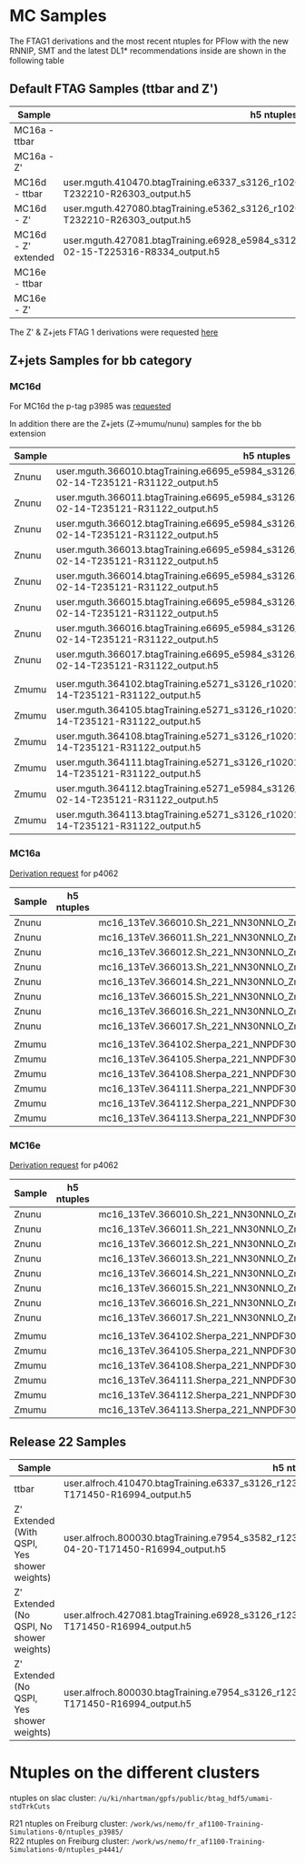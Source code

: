 MC Samples
==============

The FTAG1 derivations and the most recent ntuples for PFlow with the new RNNIP, SMT and the latest DL1* recommendations inside are shown in the following table

## Default FTAG Samples (ttbar and Z')

| Sample | h5 ntuples | h5 ntuples (looser track selection)   |  FTAG1 derivations| AOD |
| ------------- | ---------------- | ---------------- | ---------------- | ---------------- |
|MC16a - ttbar           |  |  | mc16_13TeV.410470.PhPy8EG_A14_ttbar_hdamp258p75_nonallhad.deriv.DAOD_FTAG1.e6337_s3126_r9364_p3985 | |
|MC16a - Z'  |         |  |     mc16_13TeV.427080.Pythia8EvtGen_A14NNPDF23LO_flatpT_Zprime.deriv.DAOD_FTAG1.e5362_s3126_r9364_p3985 | mc16_13TeV.427080.Pythia8EvtGen_A14NNPDF23LO_flatpT_Zprime.recon.AOD.e5362_s3126_r9364 |
|MC16d - ttbar             | user.mguth.410470.btagTraining.e6337_s3126_r10201_p3985.EMPFlow.2020-02-14-T232210-R26303_output.h5 | user.mguth.410470.btagTraining.e6337_s3126_r10201_p3985.EMPFlow_looser-track_selection.2020-07-01-T193555-R26654_output.h5 | mc16_13TeV.410470.PhPy8EG_A14_ttbar_hdamp258p75_nonallhad.deriv.DAOD_FTAG1.e6337_s3126_r10201_p3985 | |
|MC16d - Z'             | user.mguth.427080.btagTraining.e5362_s3126_r10201_p3985.EMPFlow.2020-02-14-T232210-R26303_output.h5 | user.mguth.427080.btagTraining.e5362_s3126_r10201_p3985.EMPFlow_looser-track_selection.2020-07-01-T193555-R26654_output.h5| mc16_13TeV.427080.Pythia8EvtGen_A14NNPDF23LO_flatpT_Zprime.deriv.DAOD_FTAG1.e5362_s3126_r10201_p3985 | mc16_13TeV.427080.Pythia8EvtGen_A14NNPDF23LO_flatpT_Zprime.recon.AOD.e5362_s3126_r10201 |
|MC16d - Z' extended             |  user.mguth.427081.btagTraining.e6928_e5984_s3126_r10201_r10210_p3985.EMPFlow.2020-02-15-T225316-R8334_output.h5 | user.mguth.427081.btagTraining.e6928_e5984_s3126_r10201_r10210_p3985.EMPFlow_looser-track_selection.2020-07-01-T195748-R1_output.h5 | mc16_13TeV.427081.Pythia8EvtGen_A14NNPDF23LO_flatpT_Zprime_Extended.deriv.DAOD_FTAG1.e6928_e5984_s3126_r10201_r10210_p3985 | mc16_13TeV.427081.Pythia8EvtGen_A14NNPDF23LO_flatpT_Zprime_Extended.recon.AOD.e6928_s3126_r10201 |
|MC16e - ttbar           |  |  | mc16_13TeV.410470.PhPy8EG_A14_ttbar_hdamp258p75_nonallhad.deriv.DAOD_FTAG1.e6337_s3126_r10724_p3985 | |
|MC16e - Z'      | |  | mc16_13TeV.427080.Pythia8EvtGen_A14NNPDF23LO_flatpT_Zprime.deriv.DAOD_FTAG1.e5362_s3126_r10724_p3985 | mc16_13TeV.427080.Pythia8EvtGen_A14NNPDF23LO_flatpT_Zprime.recon.AOD.e5362_s3126_r10724 |




The Z' & Z+jets FTAG 1 derivations were requested [here](https://its.cern.ch/jira/browse/ATLFTAGDPD-216)


## Z+jets Samples for bb category

### MC16d
For MC16d the p-tag p3985 was [requested](https://its.cern.ch/jira/browse/ATLFTAGDPD-216)

In addition there are the Z+jets (Z->mumu/nunu) samples for the bb extension

| Sample | h5 ntuples    |  FTAG1 derivations| AOD |
| ------------- | ---------------- | ---------------- | ---------------- |
|Znunu | user.mguth.366010.btagTraining.e6695_e5984_s3126_r10201_r10210_p3985.EMPFlow.2020-02-14-T235121-R31122_output.h5 | mc16_13TeV.366010.Sh_221_NN30NNLO_Znunu_PTV70_100_BFilter.deriv.DAOD_FTAG1.e6695_e5984_s3126_r10201_r10210_p3985 | mc16_13TeV.366010.Sh_221_NN30NNLO_Znunu_PTV70_100_BFilter.merge.AOD.e6695_e5984_s3126_r10201_r10210   |
|Znunu | user.mguth.366011.btagTraining.e6695_e5984_s3126_r10201_r10210_p3985.EMPFlow.2020-02-14-T235121-R31122_output.h5 | mc16_13TeV.366011.Sh_221_NN30NNLO_Znunu_PTV100_140_MJJ0_500_BFilter.deriv.DAOD_FTAG1.e6695_e5984_s3126_r10201_r10210_p3985 | mc16_13TeV.366011.Sh_221_NN30NNLO_Znunu_PTV100_140_MJJ0_500_BFilter.merge.AOD.e6695_e5984_s3126_r10201_r10210 |
|Znunu | user.mguth.366012.btagTraining.e6695_e5984_s3126_r10201_r10210_p3985.EMPFlow.2020-02-14-T235121-R31122_output.h5 | mc16_13TeV.366012.Sh_221_NN30NNLO_Znunu_PTV100_140_MJJ500_1000_BFilter.deriv.DAOD_FTAG1.e6695_e5984_s3126_r10201_r10210_p3985 | mc16_13TeV.366012.Sh_221_NN30NNLO_Znunu_PTV100_140_MJJ500_1000_BFilter.merge.AOD.e6695_e5984_s3126_r10201_r10210 |
|Znunu | user.mguth.366013.btagTraining.e6695_e5984_s3126_r10201_r10210_p3985.EMPFlow.2020-02-14-T235121-R31122_output.h5 | mc16_13TeV.366013.Sh_221_NN30NNLO_Znunu_PTV100_140_MJJ1000_E_CMS_BFilter.deriv.DAOD_FTAG1.e6695_e5984_s3126_r10201_r10210_p3985 | mc16_13TeV.366013.Sh_221_NN30NNLO_Znunu_PTV100_140_MJJ1000_E_CMS_BFilter.merge.AOD.e6695_e5984_s3126_r10201_r10210 |
|Znunu | user.mguth.366014.btagTraining.e6695_e5984_s3126_r10201_r10210_p3985.EMPFlow.2020-02-14-T235121-R31122_output.h5 | mc16_13TeV.366014.Sh_221_NN30NNLO_Znunu_PTV140_280_MJJ0_500_BFilter.deriv.DAOD_FTAG1.e6695_e5984_s3126_r10201_r10210_p3985 | mc16_13TeV.366014.Sh_221_NN30NNLO_Znunu_PTV140_280_MJJ0_500_BFilter.merge.AOD.e6695_e5984_s3126_r10201_r10210 |
|Znunu | user.mguth.366015.btagTraining.e6695_e5984_s3126_r10201_r10210_p3985.EMPFlow.2020-02-14-T235121-R31122_output.h5 | mc16_13TeV.366015.Sh_221_NN30NNLO_Znunu_PTV140_280_MJJ500_1000_BFilter.deriv.DAOD_FTAG1.e6695_e5984_s3126_r10201_r10210_p3985 | mc16_13TeV.366015.Sh_221_NN30NNLO_Znunu_PTV140_280_MJJ500_1000_BFilter.merge.AOD.e6695_e5984_s3126_r10201_r10210  |
|Znunu | user.mguth.366016.btagTraining.e6695_e5984_s3126_r10201_r10210_p3985.EMPFlow.2020-02-14-T235121-R31122_output.h5 | mc16_13TeV.366016.Sh_221_NN30NNLO_Znunu_PTV140_280_MJJ1000_E_CMS_BFilter.deriv.DAOD_FTAG1.e6695_e5984_s3126_r10201_r10210_p3985 | mc16_13TeV.366016.Sh_221_NN30NNLO_Znunu_PTV140_280_MJJ1000_E_CMS_BFilter.merge.AOD.e6695_e5984_s3126_r10201_r10210 |
|Znunu | user.mguth.366017.btagTraining.e6695_e5984_s3126_r10201_r10210_p3985.EMPFlow.2020-02-14-T235121-R31122_output.h5 | mc16_13TeV.366017.Sh_221_NN30NNLO_Znunu_PTV280_500_BFilter.deriv.DAOD_FTAG1.e6695_e5984_s3126_r10201_r10210_p3985 | mc16_13TeV.366017.Sh_221_NN30NNLO_Znunu_PTV280_500_BFilter.merge.AOD.e6695_e5984_s3126_r10201_r10210 |
|||||
|Zmumu | user.mguth.364102.btagTraining.e5271_s3126_r10201_r10210_p3985.EMPFlow.2020-02-14-T235121-R31122_output.h5 | mc16_13TeV.364102.Sherpa_221_NNPDF30NNLO_Zmumu_MAXHTPTV0_70_BFilter.deriv.DAOD_FTAG1.e5271_s3126_r10201_r10210_p3985 | mc16_13TeV.364102.Sherpa_221_NNPDF30NNLO_Zmumu_MAXHTPTV0_70_BFilter.merge.AOD.e5271_s3126_r10201_r10210 |
|Zmumu | user.mguth.364105.btagTraining.e5271_s3126_r10201_r10210_p3985.EMPFlow.2020-02-14-T235121-R31122_output.h5 | mc16_13TeV.364105.Sherpa_221_NNPDF30NNLO_Zmumu_MAXHTPTV70_140_BFilter.deriv.DAOD_FTAG1.e5271_s3126_r10201_r10210_p3985 | mc16_13TeV.364105.Sherpa_221_NNPDF30NNLO_Zmumu_MAXHTPTV70_140_BFilter.merge.AOD.e5271_s3126_r10201_r10210  |
|Zmumu | user.mguth.364108.btagTraining.e5271_s3126_r10201_r10210_p3985.EMPFlow.2020-02-14-T235121-R31122_output.h5 | mc16_13TeV.364108.Sherpa_221_NNPDF30NNLO_Zmumu_MAXHTPTV140_280_BFilter.deriv.DAOD_FTAG1.e5271_s3126_r10201_r10210_p3985 | mc16_13TeV.364108.Sherpa_221_NNPDF30NNLO_Zmumu_MAXHTPTV140_280_BFilter.merge.AOD.e5271_s3126_r10201_r10210       |
|Zmumu | user.mguth.364111.btagTraining.e5271_s3126_r10201_r10210_p3985.EMPFlow.2020-02-14-T235121-R31122_output.h5 | mc16_13TeV.364111.Sherpa_221_NNPDF30NNLO_Zmumu_MAXHTPTV280_500_BFilter.deriv.DAOD_FTAG1.e5271_s3126_r10201_r10210_p3985 | mc16_13TeV.364111.Sherpa_221_NNPDF30NNLO_Zmumu_MAXHTPTV280_500_BFilter.merge.AOD.e5271_s3126_r10201_r10210 |
|Zmumu | user.mguth.364112.btagTraining.e5271_e5984_s3126_r10201_r10210_p3985.EMPFlow.2020-02-14-T235121-R31122_output.h5 | mc16_13TeV.364112.Sherpa_221_NNPDF30NNLO_Zmumu_MAXHTPTV500_1000.deriv.DAOD_FTAG1.e5271_e5984_s3126_r10201_r10210_p3985 | mc16_13TeV.364112.Sherpa_221_NNPDF30NNLO_Zmumu_MAXHTPTV500_1000.merge.AOD.e5271_e5984_s3126_r10201_r10210 |
|Zmumu | user.mguth.364113.btagTraining.e5271_s3126_r10201_r10210_p3985.EMPFlow.2020-02-14-T235121-R31122_output.h5 | mc16_13TeV.364113.Sherpa_221_NNPDF30NNLO_Zmumu_MAXHTPTV1000_E_CMS.deriv.DAOD_FTAG1.e5271_s3126_r10201_r10210_p3985 | mc16_13TeV.364113.Sherpa_221_NNPDF30NNLO_Zmumu_MAXHTPTV1000_E_CMS.merge.AOD.e5271_s3126_r10201_r10210 |


### MC16a

[Derivation request](https://prodtask-dev.cern.ch/prodtask/inputlist_with_request/30189/) for p4062

| Sample | h5 ntuples    |  FTAG1 derivations| AOD |
| ------------- | ---------------- | ---------------- | ---------------- |
|Znunu |  | mc16_13TeV.366010.Sh_221_NN30NNLO_Znunu_PTV70_100_BFilter.deriv.DAOD_FTAG1.e6695_s3126_r9364_p4062 | mc16_13TeV.366010.Sh_221_NN30NNLO_Znunu_PTV70_100_BFilter.recon.AOD.e6695_s3126_r9364|
|Znunu |  | mc16_13TeV.366011.Sh_221_NN30NNLO_Znunu_PTV100_140_MJJ0_500_BFilter.deriv.DAOD_FTAG1.e6695_s3126_r9364_p4062 | mc16_13TeV.366011.Sh_221_NN30NNLO_Znunu_PTV100_140_MJJ0_500_BFilter.recon.AOD.e6695_s3126_r9364 |
|Znunu |  | mc16_13TeV.366012.Sh_221_NN30NNLO_Znunu_PTV100_140_MJJ500_1000_BFilter.deriv.DAOD_FTAG1.e6695_s3126_r9364_p4062 | mc16_13TeV.366012.Sh_221_NN30NNLO_Znunu_PTV100_140_MJJ500_1000_BFilter.recon.AOD.e6695_s3126_r9364 |
|Znunu |  | mc16_13TeV.366013.Sh_221_NN30NNLO_Znunu_PTV100_140_MJJ1000_E_CMS_BFilter.deriv.DAOD_FTAG1.e6695_s3126_r9364_p4062 | mc16_13TeV.366013.Sh_221_NN30NNLO_Znunu_PTV100_140_MJJ1000_E_CMS_BFilter.recon.AOD.e6695_s3126_r9364 |
|Znunu |  | mc16_13TeV.366014.Sh_221_NN30NNLO_Znunu_PTV140_280_MJJ0_500_BFilter.deriv.DAOD_FTAG1.e6695_s3126_r9364_p4062 | mc16_13TeV.366014.Sh_221_NN30NNLO_Znunu_PTV140_280_MJJ0_500_BFilter.recon.AOD.e6695_s3126_r9364 |
|Znunu |  | mc16_13TeV.366015.Sh_221_NN30NNLO_Znunu_PTV140_280_MJJ500_1000_BFilter.deriv.DAOD_FTAG1.e6695_s3126_r9364_p4062 | mc16_13TeV.366015.Sh_221_NN30NNLO_Znunu_PTV140_280_MJJ500_1000_BFilter.recon.AOD.e6695_s3126_r9364  |
|Znunu |  | mc16_13TeV.366016.Sh_221_NN30NNLO_Znunu_PTV140_280_MJJ1000_E_CMS_BFilter.deriv.DAOD_FTAG1.e6695_s3126_r9364_p4062 | mc16_13TeV.366016.Sh_221_NN30NNLO_Znunu_PTV140_280_MJJ1000_E_CMS_BFilter.recon.AOD.e6695_s3126_r9364 |
|Znunu |  | mc16_13TeV.366017.Sh_221_NN30NNLO_Znunu_PTV280_500_BFilter.deriv.DAOD_FTAG1.e6695_s3126_r9364_p4062 | mc16_13TeV.366017.Sh_221_NN30NNLO_Znunu_PTV280_500_BFilter.recon.AOD.e6695_s3126_r9364 |
|||||
|Zmumu |  | mc16_13TeV.364102.Sherpa_221_NNPDF30NNLO_Zmumu_MAXHTPTV0_70_BFilter.deriv.DAOD_FTAG1.e5271_s3126_r9364_p4062 | mc16_13TeV.364102.Sherpa_221_NNPDF30NNLO_Zmumu_MAXHTPTV0_70_BFilter.recon.AOD.e5271_s3126_r9364 |
|Zmumu |  | mc16_13TeV.364105.Sherpa_221_NNPDF30NNLO_Zmumu_MAXHTPTV70_140_BFilter.deriv.DAOD_FTAG1.e5271_s3126_r9364_p4062 | mc16_13TeV.364105.Sherpa_221_NNPDF30NNLO_Zmumu_MAXHTPTV70_140_BFilter.recon.AOD.e5271_s3126_r9364 |
|Zmumu |  | mc16_13TeV.364108.Sherpa_221_NNPDF30NNLO_Zmumu_MAXHTPTV140_280_BFilter.deriv.DAOD_FTAG1.e5271_s3126_r9364_p4062 | mc16_13TeV.364108.Sherpa_221_NNPDF30NNLO_Zmumu_MAXHTPTV140_280_BFilter.recon.AOD.e5271_s3126_r9364 |
|Zmumu |  | mc16_13TeV.364111.Sherpa_221_NNPDF30NNLO_Zmumu_MAXHTPTV280_500_BFilter.deriv.DAOD_FTAG1.e5271_s3126_r9364_p4062 | mc16_13TeV.364111.Sherpa_221_NNPDF30NNLO_Zmumu_MAXHTPTV280_500_BFilter.recon.AOD.e5271_s3126_r9364 |
|Zmumu |  | mc16_13TeV.364112.Sherpa_221_NNPDF30NNLO_Zmumu_MAXHTPTV500_1000.deriv.DAOD_FTAG1.e5271_s3126_r9364_p4062 | mc16_13TeV.364112.Sherpa_221_NNPDF30NNLO_Zmumu_MAXHTPTV500_1000.recon.AOD.e5271_s3126_r9364 |
|Zmumu |  | mc16_13TeV.364113.Sherpa_221_NNPDF30NNLO_Zmumu_MAXHTPTV1000_E_CMS.deriv.DAOD_FTAG1.e5271_s3126_r9364_p4062 | mc16_13TeV.364113.Sherpa_221_NNPDF30NNLO_Zmumu_MAXHTPTV1000_E_CMS.recon.AOD.e5271_s3126_r9364 |


### MC16e

[Derivation request](https://prodtask-dev.cern.ch/prodtask/inputlist_with_request/30189/) for p4062

| Sample | h5 ntuples    |  FTAG1 derivations| AOD |
| ------------- | ---------------- | ---------------- | ---------------- |
|Znunu |  | mc16_13TeV.366010.Sh_221_NN30NNLO_Znunu_PTV70_100_BFilter.deriv.DAOD_FTAG1.e6695_s3126_r10724_p4062 | mc16_13TeV.366010.Sh_221_NN30NNLO_Znunu_PTV70_100_BFilter.recon.AOD.e6695_s3126_r10724|
|Znunu |  | mc16_13TeV.366011.Sh_221_NN30NNLO_Znunu_PTV100_140_MJJ0_500_BFilter.deriv.DAOD_FTAG1.e6695_s3126_r10724_p4062 | mc16_13TeV.366011.Sh_221_NN30NNLO_Znunu_PTV100_140_MJJ0_500_BFilter.recon.AOD.e6695_s3126_r10724 |
|Znunu |  | mc16_13TeV.366012.Sh_221_NN30NNLO_Znunu_PTV100_140_MJJ500_1000_BFilter.deriv.DAOD_FTAG1.e6695_s3126_r10724_p4062 | mc16_13TeV.366012.Sh_221_NN30NNLO_Znunu_PTV100_140_MJJ500_1000_BFilter.recon.AOD.e6695_s3126_r10724 |
|Znunu |  | mc16_13TeV.366013.Sh_221_NN30NNLO_Znunu_PTV100_140_MJJ1000_E_CMS_BFilter.deriv.DAOD_FTAG1.e6695_s3126_r10724_p4062 | mc16_13TeV.366013.Sh_221_NN30NNLO_Znunu_PTV100_140_MJJ1000_E_CMS_BFilter.recon.AOD.e6695_s3126_r10724 |
|Znunu |  | mc16_13TeV.366014.Sh_221_NN30NNLO_Znunu_PTV140_280_MJJ0_500_BFilter.deriv.DAOD_FTAG1.e6695_s3126_r10724_p4062 | mc16_13TeV.366014.Sh_221_NN30NNLO_Znunu_PTV140_280_MJJ0_500_BFilter.recon.AOD.e6695_s3126_r10724 |
|Znunu |  | mc16_13TeV.366015.Sh_221_NN30NNLO_Znunu_PTV140_280_MJJ500_1000_BFilter.deriv.DAOD_FTAG1.e6695_s3126_r10724_p4062 | mc16_13TeV.366015.Sh_221_NN30NNLO_Znunu_PTV140_280_MJJ500_1000_BFilter.recon.AOD.e6695_s3126_r10724  |
|Znunu |  | mc16_13TeV.366016.Sh_221_NN30NNLO_Znunu_PTV140_280_MJJ1000_E_CMS_BFilter.deriv.DAOD_FTAG1.e6695_s3126_r10724_p4062 | mc16_13TeV.366016.Sh_221_NN30NNLO_Znunu_PTV140_280_MJJ1000_E_CMS_BFilter.recon.AOD.e6695_s3126_r10724 |
|Znunu |  | mc16_13TeV.366017.Sh_221_NN30NNLO_Znunu_PTV280_500_BFilter.deriv.DAOD_FTAG1.e6695_s3126_r10724_p4062 | mc16_13TeV.366017.Sh_221_NN30NNLO_Znunu_PTV280_500_BFilter.recon.AOD.e6695_s3126_r10724 |
|||||
|Zmumu |  | mc16_13TeV.364102.Sherpa_221_NNPDF30NNLO_Zmumu_MAXHTPTV0_70_BFilter.deriv.DAOD_FTAG1.e5271_s3126_r10724_p4062 | mc16_13TeV.364102.Sherpa_221_NNPDF30NNLO_Zmumu_MAXHTPTV0_70_BFilter.recon.AOD.e5271_s3126_r10724 |
|Zmumu |  | mc16_13TeV.364105.Sherpa_221_NNPDF30NNLO_Zmumu_MAXHTPTV70_140_BFilter.deriv.DAOD_FTAG1.e5271_s3126_r10724_p4062 | mc16_13TeV.364105.Sherpa_221_NNPDF30NNLO_Zmumu_MAXHTPTV70_140_BFilter.recon.AOD.e5271_s3126_r10724 |
|Zmumu |  | mc16_13TeV.364108.Sherpa_221_NNPDF30NNLO_Zmumu_MAXHTPTV140_280_BFilter.deriv.DAOD_FTAG1.e5271_s3126_r10724_p4062 | mc16_13TeV.364108.Sherpa_221_NNPDF30NNLO_Zmumu_MAXHTPTV140_280_BFilter.recon.AOD.e5271_s3126_r10724 |
|Zmumu |  | mc16_13TeV.364111.Sherpa_221_NNPDF30NNLO_Zmumu_MAXHTPTV280_500_BFilter.deriv.DAOD_FTAG1.e5271_s3126_r10724_p4062 | mc16_13TeV.364111.Sherpa_221_NNPDF30NNLO_Zmumu_MAXHTPTV280_500_BFilter.recon.AOD.e5271_s3126_r10724 |
|Zmumu |  | mc16_13TeV.364112.Sherpa_221_NNPDF30NNLO_Zmumu_MAXHTPTV500_1000.deriv.DAOD_FTAG1.e5271_s3126_r10724_p4062 | mc16_13TeV.364112.Sherpa_221_NNPDF30NNLO_Zmumu_MAXHTPTV500_1000.recon.AOD.e5271_s3126_r10724 |
|Zmumu |  | mc16_13TeV.364113.Sherpa_221_NNPDF30NNLO_Zmumu_MAXHTPTV1000_E_CMS.deriv.DAOD_FTAG1.e5271_s3126_r10724_p4062 | mc16_13TeV.364113.Sherpa_221_NNPDF30NNLO_Zmumu_MAXHTPTV1000_E_CMS.recon.AOD.e5271_s3126_r10724 |

## Release 22 Samples

| Sample | h5 ntuples | h5 ntuples (looser track selection)   |  DAOD_PHYSVAL derivations| AOD |
| ------------- | ---------------- | ---------------- | ---------------- | ---------------- |
|ttbar | user.alfroch.410470.btagTraining.e6337_s3126_r12305_r12253_r12305_p4441.EMPFlow.2021-04-20-T171450-R16994_output.h5 | user.alfroch.410470.btagTraining.e6337_s3126_r12305_r12253_r12305_p4441.EMPFlow_loose.2021-04-20-T171733-R21211_output.h5 | mc16_13TeV.410470.PhPy8EG_A14_ttbar_hdamp258p75_nonallhad.deriv.DAOD_PHYSVAL.e6337_s3126_r12305_r12253_r12305_p4441 | mc16_13TeV.410470.PhPy8EG_A14_ttbar_hdamp258p75_nonallhad.recon.AOD.e6337_s3126_r12305_r12253_r12305 |
|Z' Extended (With QSPI, Yes shower weights) | user.alfroch.800030.btagTraining.e7954_s3582_r12305_r12253_r12305_r12298_p4441.EMPFlow.2021-04-20-T171450-R16994_output.h5 | user.alfroch.800030.btagTraining.e7954_s3582_r12305_r12253_r12305_r12298_p4441.EMPFlow_loose.2021-04-20-T171733-R21211_output.h5| mc16_13TeV.800030.Py8EG_A14NNPDF23LO_flatpT_Zprime_Extended.deriv.DAOD_PHYSVAL.e7954_s3582_r12305_r12253_r12305_r12298_p4441 | mc16_13TeV.800030.Py8EG_A14NNPDF23LO_flatpT_Zprime_Extended.merge.AOD.e7954_s3582_r12305_r12253_r12305_r12298 |
|Z' Extended (No QSPI, No shower weights) | user.alfroch.427081.btagTraining.e6928_s3126_r12305_r12253_r12305_p4441.EMPFlow.2021-04-20-T171450-R16994_output.h5 | user.alfroch.427081.btagTraining.e6928_s3126_r12305_r12253_r12305_p4441.EMPFlow_loose.2021-04-20-T171733-R21211_output.h5| mc16_13TeV.427081.Pythia8EvtGen_A14NNPDF23LO_flatpT_Zprime_Extended.deriv.DAOD_PHYSVAL.e6928_s3126_r12305_r12253_r12305_p4441 | mc16_13TeV.427081.Pythia8EvtGen_A14NNPDF23LO_flatpT_Zprime_Extended.recon.AOD.e6928_s3126_r12305_r12253_r12305 |
|Z' Extended (No QSPI, Yes shower weights) | user.alfroch.800030.btagTraining.e7954_s3126_r12305_r12253_r12305_p4441.EMPFlow.2021-04-20-T171450-R16994_output.h5 | user.alfroch.800030.btagTraining.e7954_s3126_r12305_r12253_r12305_p4441.EMPFlow_loose.2021-04-20-T171733-R21211_output.h5| mc16_13TeV.800030.Py8EG_A14NNPDF23LO_flatpT_Zprime_Extended.deriv.DAOD_PHYSVAL.e7954_s3126_r12305_r12253_r12305_p4441 | mc16_13TeV.800030.Py8EG_A14NNPDF23LO_flatpT_Zprime_Extended.recon.AOD.e7954_s3126_r12305_r12253_r12305 |

# Ntuples on the different clusters

ntuples on slac cluster: `/u/ki/nhartman/gpfs/public/btag_hdf5/umami-stdTrkCuts`

R21 ntuples on Freiburg cluster: `/work/ws/nemo/fr_af1100-Training-Simulations-0/ntuples_p3985/`    
R22 ntuples on Freiburg cluster: `/work/ws/nemo/fr_af1100-Training-Simulations-0/ntuples_p4441/`
